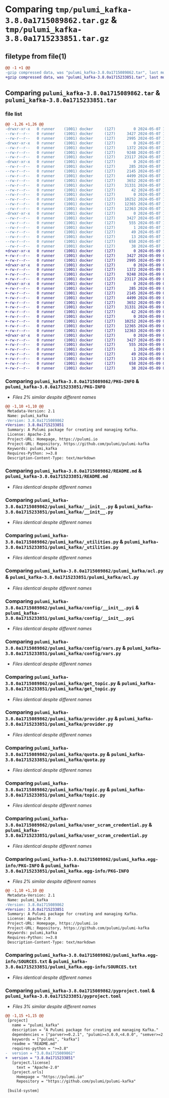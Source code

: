 # Comparing `tmp/pulumi_kafka-3.8.0a1715089862.tar.gz` & `tmp/pulumi_kafka-3.8.0a1715233851.tar.gz`

## filetype from file(1)

```diff
@@ -1 +1 @@
-gzip compressed data, was "pulumi_kafka-3.8.0a1715089862.tar", last modified: Tue May  7 13:53:31 2024, max compression
+gzip compressed data, was "pulumi_kafka-3.8.0a1715233851.tar", last modified: Thu May  9 05:54:22 2024, max compression
```

## Comparing `pulumi_kafka-3.8.0a1715089862.tar` & `pulumi_kafka-3.8.0a1715233851.tar`

### file list

```diff
@@ -1,26 +1,26 @@
-drwxr-xr-x   0 runner    (1001) docker     (127)        0 2024-05-07 13:53:31.666741 pulumi_kafka-3.8.0a1715089862/
--rw-r--r--   0 runner    (1001) docker     (127)     3427 2024-05-07 13:53:31.666741 pulumi_kafka-3.8.0a1715089862/PKG-INFO
--rw-r--r--   0 runner    (1001) docker     (127)     2995 2024-05-07 13:53:25.000000 pulumi_kafka-3.8.0a1715089862/README.md
-drwxr-xr-x   0 runner    (1001) docker     (127)        0 2024-05-07 13:53:31.662741 pulumi_kafka-3.8.0a1715089862/pulumi_kafka/
--rw-r--r--   0 runner    (1001) docker     (127)     1372 2024-05-07 13:53:25.000000 pulumi_kafka-3.8.0a1715089862/pulumi_kafka/__init__.py
--rw-r--r--   0 runner    (1001) docker     (127)     9248 2024-05-07 13:53:25.000000 pulumi_kafka-3.8.0a1715089862/pulumi_kafka/_utilities.py
--rw-r--r--   0 runner    (1001) docker     (127)    23117 2024-05-07 13:53:25.000000 pulumi_kafka-3.8.0a1715089862/pulumi_kafka/acl.py
-drwxr-xr-x   0 runner    (1001) docker     (127)        0 2024-05-07 13:53:31.666741 pulumi_kafka-3.8.0a1715089862/pulumi_kafka/config/
--rw-r--r--   0 runner    (1001) docker     (127)      285 2024-05-07 13:53:25.000000 pulumi_kafka-3.8.0a1715089862/pulumi_kafka/config/__init__.py
--rw-r--r--   0 runner    (1001) docker     (127)     2145 2024-05-07 13:53:25.000000 pulumi_kafka-3.8.0a1715089862/pulumi_kafka/config/__init__.pyi
--rw-r--r--   0 runner    (1001) docker     (127)     4499 2024-05-07 13:53:25.000000 pulumi_kafka-3.8.0a1715089862/pulumi_kafka/config/vars.py
--rw-r--r--   0 runner    (1001) docker     (127)     3652 2024-05-07 13:53:25.000000 pulumi_kafka-3.8.0a1715089862/pulumi_kafka/get_topic.py
--rw-r--r--   0 runner    (1001) docker     (127)    31331 2024-05-07 13:53:25.000000 pulumi_kafka-3.8.0a1715089862/pulumi_kafka/provider.py
--rw-r--r--   0 runner    (1001) docker     (127)       42 2024-05-07 13:53:25.000000 pulumi_kafka-3.8.0a1715089862/pulumi_kafka/pulumi-plugin.json
--rw-r--r--   0 runner    (1001) docker     (127)        0 2024-05-07 13:53:25.000000 pulumi_kafka-3.8.0a1715089862/pulumi_kafka/py.typed
--rw-r--r--   0 runner    (1001) docker     (127)    10252 2024-05-07 13:53:25.000000 pulumi_kafka-3.8.0a1715089862/pulumi_kafka/quota.py
--rw-r--r--   0 runner    (1001) docker     (127)    12365 2024-05-07 13:53:25.000000 pulumi_kafka-3.8.0a1715089862/pulumi_kafka/topic.py
--rw-r--r--   0 runner    (1001) docker     (127)    12363 2024-05-07 13:53:25.000000 pulumi_kafka-3.8.0a1715089862/pulumi_kafka/user_scram_credential.py
-drwxr-xr-x   0 runner    (1001) docker     (127)        0 2024-05-07 13:53:31.666741 pulumi_kafka-3.8.0a1715089862/pulumi_kafka.egg-info/
--rw-r--r--   0 runner    (1001) docker     (127)     3427 2024-05-07 13:53:31.000000 pulumi_kafka-3.8.0a1715089862/pulumi_kafka.egg-info/PKG-INFO
--rw-r--r--   0 runner    (1001) docker     (127)      555 2024-05-07 13:53:31.000000 pulumi_kafka-3.8.0a1715089862/pulumi_kafka.egg-info/SOURCES.txt
--rw-r--r--   0 runner    (1001) docker     (127)        1 2024-05-07 13:53:31.000000 pulumi_kafka-3.8.0a1715089862/pulumi_kafka.egg-info/dependency_links.txt
--rw-r--r--   0 runner    (1001) docker     (127)       49 2024-05-07 13:53:31.000000 pulumi_kafka-3.8.0a1715089862/pulumi_kafka.egg-info/requires.txt
--rw-r--r--   0 runner    (1001) docker     (127)       13 2024-05-07 13:53:31.000000 pulumi_kafka-3.8.0a1715089862/pulumi_kafka.egg-info/top_level.txt
--rw-r--r--   0 runner    (1001) docker     (127)      658 2024-05-07 13:53:25.000000 pulumi_kafka-3.8.0a1715089862/pyproject.toml
--rw-r--r--   0 runner    (1001) docker     (127)       38 2024-05-07 13:53:31.666741 pulumi_kafka-3.8.0a1715089862/setup.cfg
+drwxr-xr-x   0 runner    (1001) docker     (127)        0 2024-05-09 05:54:22.151376 pulumi_kafka-3.8.0a1715233851/
+-rw-r--r--   0 runner    (1001) docker     (127)     3427 2024-05-09 05:54:22.151376 pulumi_kafka-3.8.0a1715233851/PKG-INFO
+-rw-r--r--   0 runner    (1001) docker     (127)     2995 2024-05-09 05:54:15.000000 pulumi_kafka-3.8.0a1715233851/README.md
+drwxr-xr-x   0 runner    (1001) docker     (127)        0 2024-05-09 05:54:22.147376 pulumi_kafka-3.8.0a1715233851/pulumi_kafka/
+-rw-r--r--   0 runner    (1001) docker     (127)     1372 2024-05-09 05:54:15.000000 pulumi_kafka-3.8.0a1715233851/pulumi_kafka/__init__.py
+-rw-r--r--   0 runner    (1001) docker     (127)     9248 2024-05-09 05:54:15.000000 pulumi_kafka-3.8.0a1715233851/pulumi_kafka/_utilities.py
+-rw-r--r--   0 runner    (1001) docker     (127)    23117 2024-05-09 05:54:15.000000 pulumi_kafka-3.8.0a1715233851/pulumi_kafka/acl.py
+drwxr-xr-x   0 runner    (1001) docker     (127)        0 2024-05-09 05:54:22.151376 pulumi_kafka-3.8.0a1715233851/pulumi_kafka/config/
+-rw-r--r--   0 runner    (1001) docker     (127)      285 2024-05-09 05:54:15.000000 pulumi_kafka-3.8.0a1715233851/pulumi_kafka/config/__init__.py
+-rw-r--r--   0 runner    (1001) docker     (127)     2145 2024-05-09 05:54:15.000000 pulumi_kafka-3.8.0a1715233851/pulumi_kafka/config/__init__.pyi
+-rw-r--r--   0 runner    (1001) docker     (127)     4499 2024-05-09 05:54:15.000000 pulumi_kafka-3.8.0a1715233851/pulumi_kafka/config/vars.py
+-rw-r--r--   0 runner    (1001) docker     (127)     3652 2024-05-09 05:54:15.000000 pulumi_kafka-3.8.0a1715233851/pulumi_kafka/get_topic.py
+-rw-r--r--   0 runner    (1001) docker     (127)    31331 2024-05-09 05:54:15.000000 pulumi_kafka-3.8.0a1715233851/pulumi_kafka/provider.py
+-rw-r--r--   0 runner    (1001) docker     (127)       42 2024-05-09 05:54:15.000000 pulumi_kafka-3.8.0a1715233851/pulumi_kafka/pulumi-plugin.json
+-rw-r--r--   0 runner    (1001) docker     (127)        0 2024-05-09 05:54:15.000000 pulumi_kafka-3.8.0a1715233851/pulumi_kafka/py.typed
+-rw-r--r--   0 runner    (1001) docker     (127)    10252 2024-05-09 05:54:15.000000 pulumi_kafka-3.8.0a1715233851/pulumi_kafka/quota.py
+-rw-r--r--   0 runner    (1001) docker     (127)    12365 2024-05-09 05:54:15.000000 pulumi_kafka-3.8.0a1715233851/pulumi_kafka/topic.py
+-rw-r--r--   0 runner    (1001) docker     (127)    12363 2024-05-09 05:54:15.000000 pulumi_kafka-3.8.0a1715233851/pulumi_kafka/user_scram_credential.py
+drwxr-xr-x   0 runner    (1001) docker     (127)        0 2024-05-09 05:54:22.151376 pulumi_kafka-3.8.0a1715233851/pulumi_kafka.egg-info/
+-rw-r--r--   0 runner    (1001) docker     (127)     3427 2024-05-09 05:54:22.000000 pulumi_kafka-3.8.0a1715233851/pulumi_kafka.egg-info/PKG-INFO
+-rw-r--r--   0 runner    (1001) docker     (127)      555 2024-05-09 05:54:22.000000 pulumi_kafka-3.8.0a1715233851/pulumi_kafka.egg-info/SOURCES.txt
+-rw-r--r--   0 runner    (1001) docker     (127)        1 2024-05-09 05:54:22.000000 pulumi_kafka-3.8.0a1715233851/pulumi_kafka.egg-info/dependency_links.txt
+-rw-r--r--   0 runner    (1001) docker     (127)       49 2024-05-09 05:54:22.000000 pulumi_kafka-3.8.0a1715233851/pulumi_kafka.egg-info/requires.txt
+-rw-r--r--   0 runner    (1001) docker     (127)       13 2024-05-09 05:54:22.000000 pulumi_kafka-3.8.0a1715233851/pulumi_kafka.egg-info/top_level.txt
+-rw-r--r--   0 runner    (1001) docker     (127)      658 2024-05-09 05:54:15.000000 pulumi_kafka-3.8.0a1715233851/pyproject.toml
+-rw-r--r--   0 runner    (1001) docker     (127)       38 2024-05-09 05:54:22.151376 pulumi_kafka-3.8.0a1715233851/setup.cfg
```

### Comparing `pulumi_kafka-3.8.0a1715089862/PKG-INFO` & `pulumi_kafka-3.8.0a1715233851/PKG-INFO`

 * *Files 2% similar despite different names*

```diff
@@ -1,10 +1,10 @@
 Metadata-Version: 2.1
 Name: pulumi_kafka
-Version: 3.8.0a1715089862
+Version: 3.8.0a1715233851
 Summary: A Pulumi package for creating and managing Kafka.
 License: Apache-2.0
 Project-URL: Homepage, https://pulumi.io
 Project-URL: Repository, https://github.com/pulumi/pulumi-kafka
 Keywords: pulumi,kafka
 Requires-Python: >=3.8
 Description-Content-Type: text/markdown
```

### Comparing `pulumi_kafka-3.8.0a1715089862/README.md` & `pulumi_kafka-3.8.0a1715233851/README.md`

 * *Files identical despite different names*

### Comparing `pulumi_kafka-3.8.0a1715089862/pulumi_kafka/__init__.py` & `pulumi_kafka-3.8.0a1715233851/pulumi_kafka/__init__.py`

 * *Files identical despite different names*

### Comparing `pulumi_kafka-3.8.0a1715089862/pulumi_kafka/_utilities.py` & `pulumi_kafka-3.8.0a1715233851/pulumi_kafka/_utilities.py`

 * *Files identical despite different names*

### Comparing `pulumi_kafka-3.8.0a1715089862/pulumi_kafka/acl.py` & `pulumi_kafka-3.8.0a1715233851/pulumi_kafka/acl.py`

 * *Files identical despite different names*

### Comparing `pulumi_kafka-3.8.0a1715089862/pulumi_kafka/config/__init__.pyi` & `pulumi_kafka-3.8.0a1715233851/pulumi_kafka/config/__init__.pyi`

 * *Files identical despite different names*

### Comparing `pulumi_kafka-3.8.0a1715089862/pulumi_kafka/config/vars.py` & `pulumi_kafka-3.8.0a1715233851/pulumi_kafka/config/vars.py`

 * *Files identical despite different names*

### Comparing `pulumi_kafka-3.8.0a1715089862/pulumi_kafka/get_topic.py` & `pulumi_kafka-3.8.0a1715233851/pulumi_kafka/get_topic.py`

 * *Files identical despite different names*

### Comparing `pulumi_kafka-3.8.0a1715089862/pulumi_kafka/provider.py` & `pulumi_kafka-3.8.0a1715233851/pulumi_kafka/provider.py`

 * *Files identical despite different names*

### Comparing `pulumi_kafka-3.8.0a1715089862/pulumi_kafka/quota.py` & `pulumi_kafka-3.8.0a1715233851/pulumi_kafka/quota.py`

 * *Files identical despite different names*

### Comparing `pulumi_kafka-3.8.0a1715089862/pulumi_kafka/topic.py` & `pulumi_kafka-3.8.0a1715233851/pulumi_kafka/topic.py`

 * *Files identical despite different names*

### Comparing `pulumi_kafka-3.8.0a1715089862/pulumi_kafka/user_scram_credential.py` & `pulumi_kafka-3.8.0a1715233851/pulumi_kafka/user_scram_credential.py`

 * *Files identical despite different names*

### Comparing `pulumi_kafka-3.8.0a1715089862/pulumi_kafka.egg-info/PKG-INFO` & `pulumi_kafka-3.8.0a1715233851/pulumi_kafka.egg-info/PKG-INFO`

 * *Files 2% similar despite different names*

```diff
@@ -1,10 +1,10 @@
 Metadata-Version: 2.1
 Name: pulumi_kafka
-Version: 3.8.0a1715089862
+Version: 3.8.0a1715233851
 Summary: A Pulumi package for creating and managing Kafka.
 License: Apache-2.0
 Project-URL: Homepage, https://pulumi.io
 Project-URL: Repository, https://github.com/pulumi/pulumi-kafka
 Keywords: pulumi,kafka
 Requires-Python: >=3.8
 Description-Content-Type: text/markdown
```

### Comparing `pulumi_kafka-3.8.0a1715089862/pulumi_kafka.egg-info/SOURCES.txt` & `pulumi_kafka-3.8.0a1715233851/pulumi_kafka.egg-info/SOURCES.txt`

 * *Files identical despite different names*

### Comparing `pulumi_kafka-3.8.0a1715089862/pyproject.toml` & `pulumi_kafka-3.8.0a1715233851/pyproject.toml`

 * *Files 3% similar despite different names*

```diff
@@ -1,15 +1,15 @@
 [project]
   name = "pulumi_kafka"
   description = "A Pulumi package for creating and managing Kafka."
   dependencies = ["parver>=0.2.1", "pulumi>=3.0.0,<4.0.0", "semver>=2.8.1"]
   keywords = ["pulumi", "kafka"]
   readme = "README.md"
   requires-python = ">=3.8"
-  version = "3.8.0a1715089862"
+  version = "3.8.0a1715233851"
   [project.license]
     text = "Apache-2.0"
   [project.urls]
     Homepage = "https://pulumi.io"
     Repository = "https://github.com/pulumi/pulumi-kafka"
 
 [build-system]
```

